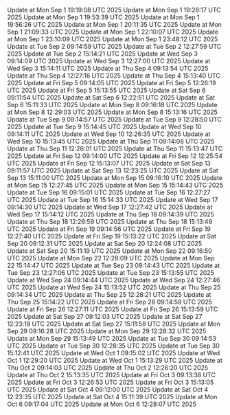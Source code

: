Update at Mon Sep  1 19:19:08 UTC 2025
Update at Mon Sep  1 19:28:17 UTC 2025
Update at Mon Sep  1 19:53:39 UTC 2025
Update at Mon Sep  1 19:56:26 UTC 2025
Update at Mon Sep  1 20:11:35 UTC 2025
Update at Mon Sep  1 21:09:33 UTC 2025
Update at Mon Sep  1 22:10:07 UTC 2025
Update at Mon Sep  1 23:10:09 UTC 2025
Update at Mon Sep  1 23:48:12 UTC 2025
Update at Tue Sep  2 09:14:59 UTC 2025
Update at Tue Sep  2 12:27:59 UTC 2025
Update at Tue Sep  2 15:14:21 UTC 2025
Update at Wed Sep  3 09:14:09 UTC 2025
Update at Wed Sep  3 12:27:00 UTC 2025
Update at Wed Sep  3 15:14:11 UTC 2025
Update at Thu Sep  4 09:13:54 UTC 2025
Update at Thu Sep  4 12:27:16 UTC 2025
Update at Thu Sep  4 15:13:40 UTC 2025
Update at Fri Sep  5 09:14:05 UTC 2025
Update at Fri Sep  5 12:26:19 UTC 2025
Update at Fri Sep  5 15:13:55 UTC 2025
Update at Sat Sep  6 09:11:54 UTC 2025
Update at Sat Sep  6 12:22:51 UTC 2025
Update at Sat Sep  6 15:11:33 UTC 2025
Update at Mon Sep  8 09:16:18 UTC 2025
Update at Mon Sep  8 12:29:03 UTC 2025
Update at Mon Sep  8 15:13:16 UTC 2025
Update at Tue Sep  9 09:14:57 UTC 2025
Update at Tue Sep  9 12:28:50 UTC 2025
Update at Tue Sep  9 15:14:45 UTC 2025
Update at Wed Sep 10 09:14:11 UTC 2025
Update at Wed Sep 10 12:26:35 UTC 2025
Update at Wed Sep 10 15:13:45 UTC 2025
Update at Thu Sep 11 09:14:08 UTC 2025
Update at Thu Sep 11 12:26:01 UTC 2025
Update at Thu Sep 11 15:13:47 UTC 2025
Update at Fri Sep 12 09:14:00 UTC 2025
Update at Fri Sep 12 12:25:54 UTC 2025
Update at Fri Sep 12 15:13:07 UTC 2025
Update at Sat Sep 13 09:11:57 UTC 2025
Update at Sat Sep 13 12:23:25 UTC 2025
Update at Sat Sep 13 15:11:00 UTC 2025
Update at Mon Sep 15 09:16:10 UTC 2025
Update at Mon Sep 15 12:27:45 UTC 2025
Update at Mon Sep 15 15:14:43 UTC 2025
Update at Tue Sep 16 09:15:01 UTC 2025
Update at Tue Sep 16 12:27:27 UTC 2025
Update at Tue Sep 16 15:14:33 UTC 2025
Update at Wed Sep 17 09:14:30 UTC 2025
Update at Wed Sep 17 12:27:42 UTC 2025
Update at Wed Sep 17 15:14:12 UTC 2025
Update at Thu Sep 18 09:14:39 UTC 2025
Update at Thu Sep 18 12:26:59 UTC 2025
Update at Thu Sep 18 15:13:49 UTC 2025
Update at Fri Sep 19 09:14:56 UTC 2025
Update at Fri Sep 19 12:27:40 UTC 2025
Update at Fri Sep 19 15:13:22 UTC 2025
Update at Sat Sep 20 09:12:31 UTC 2025
Update at Sat Sep 20 12:24:08 UTC 2025
Update at Sat Sep 20 15:11:19 UTC 2025
Update at Mon Sep 22 09:16:50 UTC 2025
Update at Mon Sep 22 12:28:09 UTC 2025
Update at Mon Sep 22 15:14:47 UTC 2025
Update at Tue Sep 23 09:14:43 UTC 2025
Update at Tue Sep 23 12:27:06 UTC 2025
Update at Tue Sep 23 15:13:55 UTC 2025
Update at Wed Sep 24 09:14:44 UTC 2025
Update at Wed Sep 24 12:27:46 UTC 2025
Update at Wed Sep 24 15:13:52 UTC 2025
Update at Thu Sep 25 09:14:34 UTC 2025
Update at Thu Sep 25 12:28:21 UTC 2025
Update at Thu Sep 25 15:14:22 UTC 2025
Update at Fri Sep 26 09:14:59 UTC 2025
Update at Fri Sep 26 12:27:11 UTC 2025
Update at Fri Sep 26 15:13:59 UTC 2025
Update at Sat Sep 27 09:12:03 UTC 2025
Update at Sat Sep 27 12:23:18 UTC 2025
Update at Sat Sep 27 15:11:58 UTC 2025
Update at Mon Sep 29 09:16:28 UTC 2025
Update at Mon Sep 29 12:28:32 UTC 2025
Update at Mon Sep 29 15:13:49 UTC 2025
Update at Tue Sep 30 09:14:53 UTC 2025
Update at Tue Sep 30 12:28:35 UTC 2025
Update at Tue Sep 30 15:12:41 UTC 2025
Update at Wed Oct  1 09:15:02 UTC 2025
Update at Wed Oct  1 12:29:20 UTC 2025
Update at Wed Oct  1 15:13:29 UTC 2025
Update at Thu Oct  2 09:14:03 UTC 2025
Update at Thu Oct  2 12:26:20 UTC 2025
Update at Thu Oct  2 15:13:35 UTC 2025
Update at Fri Oct  3 09:13:38 UTC 2025
Update at Fri Oct  3 12:26:53 UTC 2025
Update at Fri Oct  3 15:13:05 UTC 2025
Update at Sat Oct  4 09:12:00 UTC 2025
Update at Sat Oct  4 12:23:35 UTC 2025
Update at Sat Oct  4 15:11:39 UTC 2025
Update at Mon Oct  6 09:17:04 UTC 2025
Update at Mon Oct  6 12:28:07 UTC 2025
